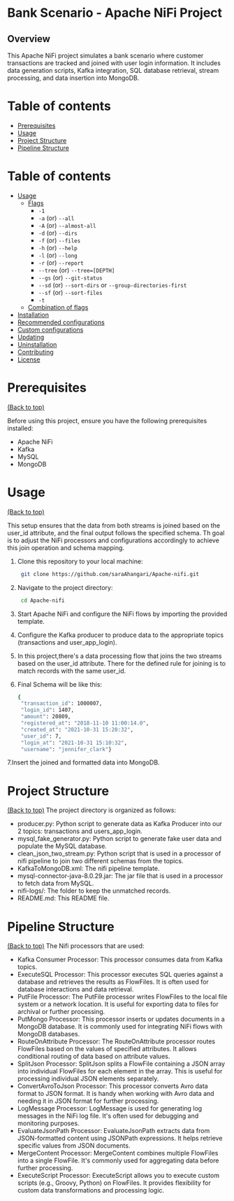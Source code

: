 # Bank Scenario - Apache NiFi Project
## Overview
This Apache NiFi project simulates a bank scenario where customer transactions are tracked and joined with user login information. It includes data generation scripts, Kafka integration, SQL database retrieval, stream processing, and data insertion into MongoDB.

# Table of contents
- [Prerequisites](#Prerequisites)
- [Usage](#usage)
- [Project Structure](#Project-Structure)
- [Pipeline Structure](#Pipeline-Structure)


# Table of contents

- [Usage](#usage)
  - [Flags](#flags)
    - `-1`
    - `-a`   (or) `--all`
    - `-A`   (or) `--almost-all`
    - `-d`   (or) `--dirs`
    - `-f`   (or) `--files`
    - `-h`   (or) `--help`
    - `-l`   (or) `--long`
    - `-r`   (or) `--report`
    - `--tree` (or) `--tree=[DEPTH]`
    - `--gs` (or) `--git-status`
    - `--sd` (or) `--sort-dirs` or `--group-directories-first`
    - `--sf` (or) `--sort-files`
    - `-t`
  - [Combination of flags](#combination-of-flags)
- [Installation](#installation)
- [Recommended configurations](#recommended-configurations)
- [Custom configurations](#custom-configurations)
- [Updating](#updating)
- [Uninstallation](#uninstallation)
- [Contributing](#contributing)
- [License](#license)

# Prerequisites
[(Back to top)](#table-of-contents)

Before using this project, ensure you have the following prerequisites installed:

- Apache NiFi
- Kafka
- MySQL
- MongoDB

# Usage
[(Back to top)](#table-of-contents)

This setup ensures that the data from both streams is joined based on the user_id attribute, and the final output follows the specified schema. 
Th goal is to adjust the NiFi processors and configurations accordingly to achieve this join operation and schema mapping.

1. Clone this repository to your local machine:
   ```sh
    git clone https://github.com/saraAhangari/Apache-nifi.git
    ```
2. Navigate to the project directory:
   ```sh
    cd Apache-nifi
    ```
3. Start Apache NiFi and configure the NiFi flows by importing the provided template.

4. Configure the Kafka producer to produce data to the appropriate topics (transactions and user_app_login).

5. In this project,there's a data processing flow that joins the two streams based on the user_id attribute. There for the defined rule for joining is to match records with the same user_id.
6. Final Schema will be like this:
   ```sh
   {
    "transaction_id": 1000007, 
    "login_id": 1407, 
    "amount": 20809, 
    "registered_at": "2018-11-10 11:00:14.0", 
    "created_at": "2021-10-31 15:20:32", 
    "user_id": 7, 
    "login_at": "2021-10-31 15:10:32", 
    "username": "jennifer_clark"}
   ```
7.Insert the joined and formatted data into MongoDB. 

# Project Structure
[(Back to top)](#table-of-contents)
The project directory is organized as follows:

- producer.py: Python script to generate data as Kafka Producer into our 2 topics: transactions and users_app_login. 
- mysql_fake_generator.py: Python script to generate fake user data and populate the MySQL database.
- clean_json_two_stream.py: Python script that is used in a processor of nifi pipeline to join two different schemas from the topics. 
- KafkaToMongoDB.xml: The nifi pipeline template. 
- mysql-connector-java-8.0.29.jar: The jar file that is used in a processor to fetch data from MySQL. 
- nifi-logs/: The folder to keep the unmatched records. 
- README.md: This README file.

# Pipeline Structure
[(Back to top)](#table-of-contents)
The Nifi processors that are used:
   - Kafka Consumer Processor: This processor consumes data from Kafka topics.
   - ExecuteSQL Processor: This processor executes SQL queries against a database and retrieves the results as FlowFiles. It is often used for database interactions and data retrieval.
   - PutFile Processor: The PutFile processor writes FlowFiles to the local file system or a network location. It is useful for exporting data to files for archival or further processing.
   - PutMongo Processor: This processor inserts or updates documents in a MongoDB database. It is commonly used for integrating NiFi flows with MongoDB databases.
   - RouteOnAttribute Processor: The RouteOnAttribute processor routes FlowFiles based on the values of specified attributes. It allows conditional routing of data based on attribute values.
   - SplitJson Processor: SplitJson splits a FlowFile containing a JSON array into individual FlowFiles for each element in the array. This is useful for processing individual JSON elements separately.
   - ConvertAvroToJson Processor: This processor converts Avro data format to JSON format. It is handy when working with Avro data and needing it in JSON format for further processing.
   - LogMessage Processor: LogMessage is used for generating log messages in the NiFi log file. It's often used for debugging and monitoring purposes.
   - EvaluateJsonPath Processor: EvaluateJsonPath extracts data from JSON-formatted content using JSONPath expressions. It helps retrieve specific values from JSON documents.
   - MergeContent Processor: MergeContent combines multiple FlowFiles into a single FlowFile. It's commonly used for aggregating data before further processing.
   - ExecuteScript Processor: ExecuteScript allows you to execute custom scripts (e.g., Groovy, Python) on FlowFiles. It provides flexibility for custom data transformations and processing logic.

